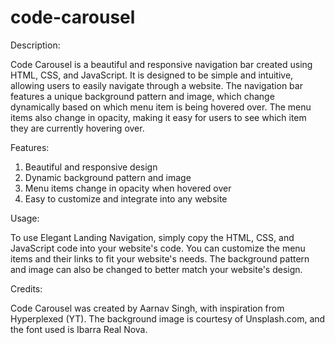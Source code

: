 # code-carousel

Description:

Code Carousel is a beautiful and responsive navigation bar created using HTML, CSS, and JavaScript. 
It is designed to be simple and intuitive, allowing users to easily navigate through a website. 
The navigation bar features a unique background pattern and image, which change dynamically based on which menu item is being hovered over. 
The menu items also change in opacity, making it easy for users to see which item they are currently hovering over.

Features:

1. Beautiful and responsive design
2. Dynamic background pattern and image
3. Menu items change in opacity when hovered over
4. Easy to customize and integrate into any website

Usage:

To use Elegant Landing Navigation, simply copy the HTML, CSS, and JavaScript code into your website's code. 
You can customize the menu items and their links to fit your website's needs. 
The background pattern and image can also be changed to better match your website's design.

Credits:

Code Carousel was created by Aarnav Singh, with inspiration from Hyperplexed (YT). The background image is courtesy of Unsplash.com, and the font used is Ibarra Real Nova.
